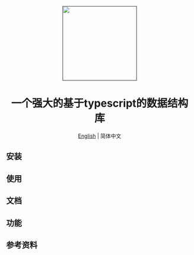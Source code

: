 <div align="center">
  <a href="" target="_blank">
    <img alt="" width="200" src=""/>
  </a>
</div>

<div align="center">
  <h1>一个强大的基于typescript的数据结构库</h1>
</div>

<div align="center">

</div>

<div align="center">

[English](./README.md) | 简体中文

</div>

## 安装

## 使用

## 文档

## 功能

## 参考资料
